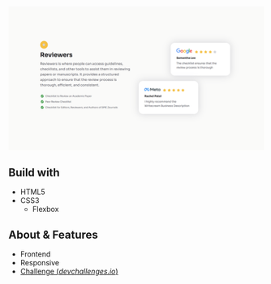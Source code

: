 ![Demo](docs/demo.png)

## Build with

- HTML5
- CSS3
    - Flexbox

## About & Features

- Frontend
- Responsive
- [Challenge (*devchallenges.io*)](https://devchallenges.io/challenge/testimonial-page)